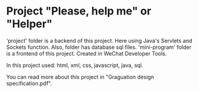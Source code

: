 # Project "Please, help me" or "Helper"
'project' folder is a backend of this project. Here using Java's Servlets and Sockets function. Also, folder has database sql files.
'mini-program' folder is a frontend of this project. Created in WeChat Developer Tools. 

In this project used: html, xml, css, javascript, java, sql.

You can read more about this project in "Graguation design specification.pdf".
